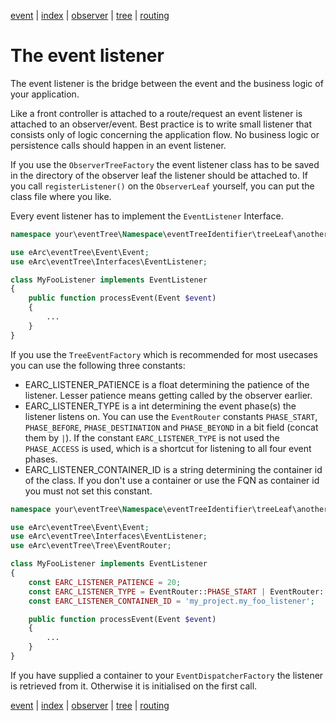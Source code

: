 [event](event.md) | [index](../README.md) | 
[observer](observer.md) | [tree](tree.md) | [routing](routing.md)

# The event listener

The event listener is the bridge between the event and the business logic of 
your application.

Like a front controller is attached to a route/request an event listener is 
attached to an observer/event. Best practice is to write small listener that
consists only of logic concerning the application flow. No business logic or 
persistence calls should happen in an event listener.

If you use the `ObserverTreeFactory` the event listener class has to be saved
in the directory of the observer leaf the listener should be attached to. If
you call `registerListener()` on the `ObserverLeaf` yourself, you can put the 
class file where you like.

Every event listener has to implement the `EventListener` Interface. 

```php
namespace your\eventTree\Namespace\eventTreeIdentifier\treeLeaf\anotherTreeLeaf;

use eArc\eventTree\Event\Event;
use eArc\eventTree\Interfaces\EventListener;

class MyFooListener implements EventListener
{
    public function processEvent(Event $event)
    {
        ...
    }
}
```

If you use the `TreeEventFactory` which is recommended for most usecases you
can use the following three constants:
- EARC_LISTENER_PATIENCE is a float determining the patience of the listener.
Lesser patience means getting called by the observer earlier. 
- EARC_LISTENER_TYPE is a int determining the event phase(s) the listener 
listens on. You can use the `EventRouter` constants `PHASE_START`, 
`PHASE_BEFORE`, `PHASE_DESTINATION` and `PHASE_BEYOND` in a bit field (concat 
them by `|`). If the constant `EARC_LISTENER_TYPE` is not used the 
`PHASE_ACCESS` is used, which is a shortcut for listening to all four event 
phases. 
- EARC_LISTENER_CONTAINER_ID is a string determining the container id of the
class. If you don't use a container or use the FQN as container id you must not 
set this constant.

```php
namespace your\eventTree\Namespace\eventTreeIdentifier\treeLeaf\anotherTreeLeaf;

use eArc\eventTree\Event\Event;
use eArc\eventTree\Interfaces\EventListener;
use eArc\eventTree\Tree\EventRouter;

class MyFooListener implements EventListener
{
    const EARC_LISTENER_PATIENCE = 20;
    const EARC_LISTENER_TYPE = EventRouter::PHASE_START | EventRouter::PHASE_DESTINATION;
    const EARC_LISTENER_CONTAINER_ID = 'my_project.my_foo_listener';

    public function processEvent(Event $event)
    {
        ...
    }
}
```

If you have supplied a container to your `EventDispatcherFactory` the listener 
is retrieved from it. Otherwise it is initialised on the first call.

[event](event.md) | [index](../README.md) | 
[observer](observer.md) | [tree](tree.md) | [routing](routing.md)
